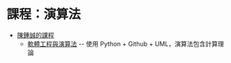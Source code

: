 # 課程：演算法

* [陳鍾誠的課程](../../陳鍾誠/課程/)
    * [軟體工程與演算法](../../陳鍾誠/課程/軟體工程與演算法/) -- 使用 Python + Github + UML，演算法包含計算理論
